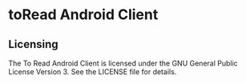 toRead Android Client
=====================

Licensing
---------

The To Read Android Client is licensed under the GNU General Public
License Version 3.  See the LICENSE file for details.
